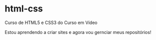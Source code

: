 # html-css
 Curso de HTML5 e CSS3 do Curso em Vídeo

Estou aprendendo a criar sites e agora vou gernciar meus repositórios!